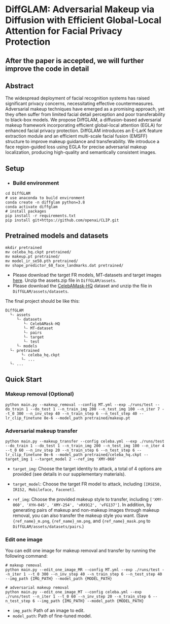 # DiffGLAM: Adversarial Makeup via Diffusion with Efficient Global-Local Attention for Facial Privacy Protection

## After the paper is accepted, we will further improve the code in detail

## Abstract

The widespread deployment of facial recognition systems has raised significant privacy concerns, necessitating effective countermeasures. Adversarial makeup techniques have emerged as a promising approach, yet they often suffer from limited facial detail perception and poor transferability to black-box models. We propose DiffGLAM, a diffusion-based adversarial makeup framework incorporating efficient global-local attention (EGLA) for enhanced facial privacy protection. DiffGLAM introduces an E-LarK feature extraction module and an efficient multi-scale facial fusion (EMSFF) structure to improve makeup guidance and transferability. We introduce a face region-guided loss using EGLA for precise adversarial makeup localization, producing high-quality and semantically consistent images. 

## Setup

- ### Build environment

```shell
cd DiffGLAM
# use anaconda to build environment 
conda create -n diffglam python=3.8
conda activate diffglam
# install packages
pip install -r requirements.txt
pip install git+https://github.com/openai/CLIP.git
```

## Pretrained models and datasets



```shell
mkdir pretrained
mv celeba_hq.ckpt pretrained/
mv makeup.pt pretrained/
mv model_ir_se50.pth pretrained/
mv shape_predictor_68_face_landmarks.dat pretrained/
```

- Please download the target FR models, MT-datasets and target images [here](https://drive.google.com/file/d/1IKiWLv99eUbv3llpj-dOegF3O7FWW29J/view?usp=sharing). Unzip the assets.zip file in `DiffGLAM/assets`.
- Please download the [CelebAMask-HQ](https://drive.google.com/file/d/1badu11NqxGf6qM3PTTooQDJvQbejgbTv/view) dataset and unzip the file in `DiffGLAM/assets/datasets`.

The final project should be like this:

```shell
DiffGLAM
  └- assets
     └- datasets
     	└- CelebAMask-HQ
     	└- MT-dataset
     	└- pairs
     	└- target
     	└- test
     └- models
  └- pretrained
       └- celeba_hq.ckpt
       └- ...
  └- ...
```

## Quick Start

### Makeup removal (Optional)


```shell
python main.py --makeup_removal --config MT.yml --exp ./runs/test --do_train 1 --do_test 1 --n_train_img 200 --n_test_img 100 --n_iter 7 --t_0 300 --n_inv_step 40 --n_train_step 6 --n_test_step 40 --lr_clip_finetune 8e-6 --model_path pretrained/makeup.pt
```

### Adversarial makeup transfer


```shell
python main.py --makeup_transfer --config celeba.yml --exp ./runs/test --do_train 1 --do_test 1 --n_train_img 200 --n_test_img 100 --n_iter 4 --t_0 60 --n_inv_step 20 --n_train_step 6 --n_test_step 6 --lr_clip_finetune 8e-6 --model_path pretrained/celeba_hq.ckpt --target_img 1 --target_model 2 --ref_img 'XMY-060'
```

- `target_img`: Choose the target identity to attack, a total of 4 options are provided (see details in our supplementary materials).

- `target_model`: Choose the target FR model to attack, including `[IRSE50, IR152, Mobileface, Facenet]`.
- `ref_img`: Choose the provided makeup style to transfer, including `['XMY-060', 'XYH-045', 'XMY-254', 'vRX912', 'vFG137']`. In addition, by generating pairs of makeup and non-makeup images through makeup removal, you can also transfer the makeup style you want. (Save `{ref_name}_m.png`, `{ref_name}_nm.png`, and `{ref_name}_mask.png` to `DiffGLAM/assets/datasets/pairs`.)

### Edit one image

You can edit one image for makeup removal and transfer by running the following command:

```shell
# makeup removal
python main.py --edit_one_image_MR --config MT.yml --exp ./runs/test --n_iter 1 --t_0 300 --n_inv_step 40 --n_train_step 6 --n_test_step 40 --img_path {IMG_PATH} --model_path {MODEL_PATH}

# adversarial makeup removal
python main.py --edit_one_image_MT --config celeba.yml --exp ./runs/test --n_iter 1 --t_0 60 --n_inv_step 20 --n_train_step 6 --n_test_step 6 --img_path {IMG_PATH} --model_path {MODEL_PATH}
```

- `img_path`: Path of an image to edit.
- `model_path`: Path of fine-tuned model.
